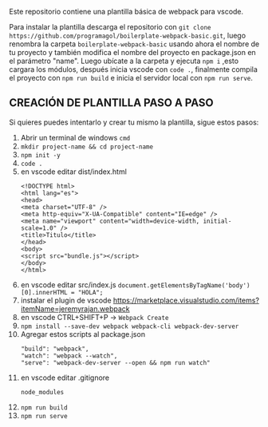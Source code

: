 
Este repositorio contiene una plantilla básica de webpack para vscode.

Para instalar la plantilla descarga el repositorio con ```git clone https://github.com/programagol/boilerplate-webpack-basic.git```, luego renombra la carpeta ```boilerplate-webpack-basic``` usando ahora el nombre de tu proyecto y también modifica el nombre del proyecto en package.json en el parámetro "name". Luego ubícate a la carpeta y ejecuta ```npm i``` ,esto cargara los módulos, después inicia vscode con ```code .```, finalmente compila el proyecto con ```npm run build``` e inicia el servidor local con ```npm run serve```.


## CREACIÓN DE PLANTILLA PASO A PASO
Si quieres puedes intentarlo y crear tu mismo la plantilla, sigue estos pasos:
1. Abrir un terminal de windows ```cmd```
1. ```mkdir project-name && cd project-name```
1. ```npm init -y```
1. ```code .```
1. en vscode editar dist/index.html
      ```
      <!DOCTYPE html>
      <html lang="es">
      <head>
      <meta charset="UTF-8" />
      <meta http-equiv="X-UA-Compatible" content="IE=edge" />
      <meta name="viewport" content="width=device-width, initial-scale=1.0" />
      <title>Titulo</title>
      </head>
      <body>
      <script src="bundle.js"></script>
      </body>
      </html>
      ```
1. en vscode editar src/index.js
      ```document.getElementsByTagName('body')[0].innerHTML = "HOLA";```
1. instalar el plugin de vscode https://marketplace.visualstudio.com/items?itemName=jeremyrajan.webpack
1. en vscode CTRL+SHIFT+P -> ```Webpack Create```
1. ```npm install --save-dev webpack webpack-cli webpack-dev-server```
1. Agregar estos scripts al package.json
      ```
      "build": "webpack",
      "watch": "webpack --watch",
      "serve": "webpack-dev-server --open && npm run watch"
      ```
1. en vscode editar  .gitignore
      ```
      node_modules  
      ```
1. ```npm run build```
1. ```npm run serve```
